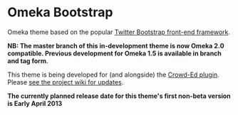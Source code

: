 Omeka Bootstrap
===============

Omeka theme based on the popular [Twitter Bootstrap front-end framework](http://twitter.github.com/bootstrap/).

**NB: The master branch of this in-development theme is now Omeka 2.0 compatible. Previous development for Omeka 1.5 is available in branch and tag form.**

This theme is being developed for (and alongside) the [Crowd-Ed plugin](http://github.com/gsbodine/crowd-ed).
Please [see the project wiki for updates](https://github.com/gsbodine/omeka-bootstrap/wiki/Omeka-Bootstrap).

**The currently planned release date for this theme's first non-beta version is Early April 2013**
